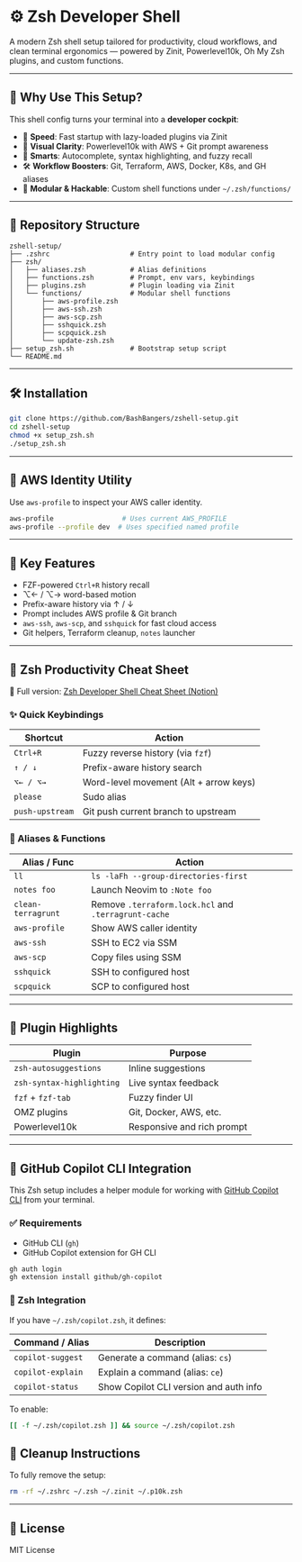 # ⚙️ Zsh Developer Shell

A modern Zsh shell setup tailored for productivity, cloud workflows, and clean terminal ergonomics — powered by Zinit, Powerlevel10k, Oh My Zsh plugins, and custom functions.

---

## 🚀 Why Use This Setup?

This shell config turns your terminal into a **developer cockpit**:

- 🔁 **Speed**: Fast startup with lazy-loaded plugins via Zinit  
- 🌈 **Visual Clarity**: Powerlevel10k with AWS + Git prompt awareness  
- 🧠 **Smarts**: Autocomplete, syntax highlighting, and fuzzy recall  
- 🛠️ **Workflow Boosters**: Git, Terraform, AWS, Docker, K8s, and GH aliases  
- 🧩 **Modular & Hackable**: Custom shell functions under `~/.zsh/functions/`

---

## 📁 Repository Structure

```
zshell-setup/
├── .zshrc                    # Entry point to load modular config
├── zsh/
│   ├── aliases.zsh           # Alias definitions
│   ├── functions.zsh         # Prompt, env vars, keybindings
│   ├── plugins.zsh           # Plugin loading via Zinit
│   └── functions/            # Modular shell functions
│       ├── aws-profile.zsh
│       ├── aws-ssh.zsh
│       ├── aws-scp.zsh
│       ├── sshquick.zsh
│       ├── scpquick.zsh
│       └── update-zsh.zsh
├── setup_zsh.sh              # Bootstrap setup script
└── README.md
```

---

## 🛠️ Installation

```bash
git clone https://github.com/BashBangers/zshell-setup.git
cd zshell-setup
chmod +x setup_zsh.sh
./setup_zsh.sh
```

---

## 🔐 AWS Identity Utility

Use `aws-profile` to inspect your AWS caller identity.

```bash
aws-profile                 # Uses current AWS_PROFILE
aws-profile --profile dev  # Uses specified named profile
```

---

## 💬 Key Features

- FZF-powered `Ctrl+R` history recall
- ⌥← / ⌥→ word-based motion
- Prefix-aware history via ↑ / ↓
- Prompt includes AWS profile & Git branch
- `aws-ssh`, `aws-scp`, and `sshquick` for fast cloud access
- Git helpers, Terraform cleanup, `notes` launcher

---

## 🧠 Zsh Productivity Cheat Sheet

📘 Full version: [Zsh Developer Shell Cheat Sheet (Notion)](https://tangible-hoverfly-cc7.notion.site/Zsh-Developer-Shell-Cheat-Sheet-6ed44c36c3bf432e9939503ab0e54d02?pvs=74)

### ✨ Quick Keybindings

| Shortcut      | Action                                     |
|---------------|--------------------------------------------|
| `Ctrl+R`      | Fuzzy reverse history (via `fzf`)          |
| `↑ / ↓`       | Prefix-aware history search                |
| `⌥← / ⌥→`     | Word-level movement (Alt + arrow keys)     |
| `please`      | Sudo alias                                 |
| `push-upstream` | Git push current branch to upstream      |

### 💬 Aliases & Functions

| Alias / Func       | Action |
|--------------------|--------|
| `ll`               | `ls -laFh --group-directories-first` |
| `notes foo`        | Launch Neovim to `:Note foo` |
| `clean-terragrunt` | Remove `.terraform.lock.hcl` and `.terragrunt-cache` |
| `aws-profile`      | Show AWS caller identity |
| `aws-ssh`          | SSH to EC2 via SSM |
| `aws-scp`          | Copy files using SSM |
| `sshquick`         | SSH to configured host |
| `scpquick`         | SCP to configured host |

---

## 🧩 Plugin Highlights

| Plugin                  | Purpose |
|-------------------------|---------|
| `zsh-autosuggestions`   | Inline suggestions |
| `zsh-syntax-highlighting` | Live syntax feedback |
| `fzf` + `fzf-tab`       | Fuzzy finder UI |
| OMZ plugins             | Git, Docker, AWS, etc. |
| Powerlevel10k           | Responsive and rich prompt |


---

## 🤖 GitHub Copilot CLI Integration

This Zsh setup includes a helper module for working with [GitHub Copilot CLI](https://github.com/github/copilot-cli) from your terminal.

### ✅ Requirements

- GitHub CLI (`gh`)
- GitHub Copilot extension for GH CLI

```bash
gh auth login
gh extension install github/gh-copilot
```

### 🧩 Zsh Integration

If you have `~/.zsh/copilot.zsh`, it defines:

| Command / Alias     | Description                                     |
|---------------------|-------------------------------------------------|
| `copilot-suggest`   | Generate a command (alias: `cs`)                |
| `copilot-explain`   | Explain a command (alias: `ce`)                 |
| `copilot-status`    | Show Copilot CLI version and auth info          |

To enable:

```zsh
[[ -f ~/.zsh/copilot.zsh ]] && source ~/.zsh/copilot.zsh
```



## 🧼 Cleanup Instructions

To fully remove the setup:

```bash
rm -rf ~/.zshrc ~/.zsh ~/.zinit ~/.p10k.zsh
```

---

## 📜 License

MIT License
